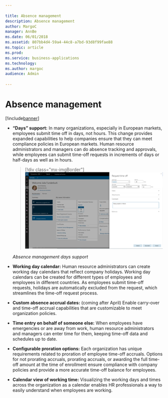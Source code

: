 ```yaml
---

title: Absence management
description: Absence management
author: MargoC
manager: AnnBe
ms.date: 06/01/2018
ms.assetid: 807bb4d4-59a4-44c8-a7bd-93d8f99fae88
ms.topic: article
ms.prod: 
ms.service: business-applications
ms.technology: 
ms.author: margoc
audience: Admin

---
```

#  Absence management




[!include[banner](../../includes/banner.md)]

-   **“Days” support:** In many organizations, especially in European markets,
    employees submit time off in days, not hours. This change provides expanded
    capabilities to help companies ensure that they can meet compliance policies
    in European markets. Human resource administrators and managers can do
    absence tracking and approvals, while employees can submit time-off requests
    in increments of days or half-days as well as in hours.

    > [!div class="mx-imgBorder"] 
    > ![A screenshot showing absence management days support in Talent](media/absence-management-1.png "A screenshot showing absence management days support in Talent")
    <!-- Talent_ Absence Management - Days Support_A.png -->


    *Absence management days support*

-   **Working day calendar:** Human resource administrators can create working
    day calendars that reflect company holidays. Working day calendars can be
    created for different types of employees and employees in different
    countries. As employees submit time-off requests, holidays are automatically
    excluded from the request, which streamlines the time-off request process.

-   **Custom absence accrual dates:** (coming after April) Enable carry-over and
    time-off accrual capabilities that are customizable to meet organization
    policies.

-   **Time entry on behalf of someone else:** When employees have emergencies or
    are away from work, human resource administrators and managers can enter
    time for them, keeping time-off data and schedules up to date.

-   **Configurable proration options:** Each organization has unique
    requirements related to proration of employee time-off accruals. Options for
    not prorating accruals, prorating accruals, or awarding the full time-off
    amount at the time of enrollment ensure compliance with company policies and
    provide a more accurate time-off balance for employees.

-   **Calendar view of working time:** Visualizing the working
    days and times across the organization as a calendar enables HR
    professionals a way to easily understand when employees are working.

    


